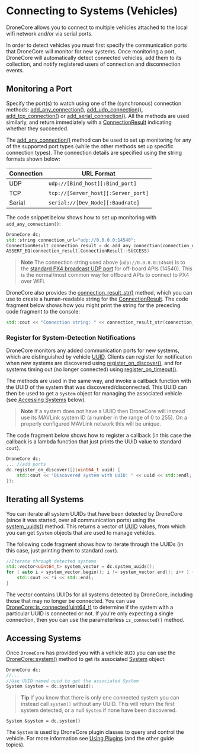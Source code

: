 # Connecting to Systems (Vehicles)

DroneCore allows you to connect to multiple vehicles attached to the local wifi network and/or via serial ports. 

In order to detect vehicles you must first specify the communication ports that DroneCore will monitor for new systems. Once monitoring a port, DroneCore will automatically detect connected vehicles, add them to its collection, and notify registered users of connection and disconnection events.

## Monitoring a Port

Specify the port(s) to watch using one of the (synchronous) connection methods: [add_any_connection()](../api_reference/classdronecore_1_1_drone_core.md#classdronecore_1_1_drone_core_1a4d456788b98920c58b07e6a280642168), [add_udp_connection()](../api_reference/classdronecore_1_1_drone_core.md#classdronecore_1_1_drone_core_1a38e5715ec8817515ccaba5034da30bcd), [add_tcp_connection()](../api_reference/classdronecore_1_1_drone_core.md#classdronecore_1_1_drone_core_1abaa49c13d6277177974a09ccffde82e1) or [add_serial_connection()](../api_reference/classdronecore_1_1_drone_core.md#classdronecore_1_1_drone_core_1aa84b8bfba099631267a0319169c23c8e). All the methods are used similarly, and return immediately with a [ConnectionResult](../api_reference/namespacedronecore.md#namespacedronecore_1a42d7afdc816d7f750e1a8d4282da0ddc) indicating whether they succeeded.

The [add_any_connection()](../api_reference/classdronecore_1_1_drone_core.md#classdronecore_1_1_drone_core_1a4d456788b98920c58b07e6a280642168) method can be used to set up monitoring for any of the supported port types (while the other methods set up specific connection types). The connection details are specified using the string formats shown below:

Connection | URL Format
--- | ---
UDP | `udp://[Bind_host][:Bind_port]`
TCP | `tcp://[Server_host][:Server_port]`
Serial | `serial://[Dev_Node][:Baudrate]`

The code snippet below shows how to set up monitoring with `add_any_connection()`:

```cpp
DroneCore dc;
std::string connection_url="udp://0.0.0.0:14540";
ConnectionResult connection_result = dc.add_any_connection(connection_url);
ASSERT_EQ(connection_result,ConnectionResult::SUCCESS)
```

> **Note** The connection string used above (`udp://0.0.0.0:14540`) is to the [standard PX4 broadcast UDP port](https://dev.px4.io/en/simulation/#default-px4-mavlink-udp-ports) for off-board APIs (14540). This is the normal/most common way for offboard APIs to connect to PX4 over WiFi.

DroneCore also provides the [connection_result_str()](../api_reference/namespacedronecore.md#namespacedronecore_1a71899c532d8bedfa9654160fc175cce8) method, which you can use to create a human-readable string for the [ConnectionResult](../api_reference/namespacedronecore.md#namespacedronecore_1a42d7afdc816d7f750e1a8d4282da0ddc). The code fragment below shows how you might print the string for the preceding code fragment to the console:
```cpp
std::cout << "Connection string: " << connection_result_str(connection_result) << std::endl;
```


### Register for System-Detection Notifications

DroneCore monitors any added communication ports for new systems, which are distinguished by vehicle [UUID](../api_reference/classdronecore_1_1_info.md#classdronecore_1_1_info_1a49c7dd5f1a369c8296f0c3a2443bc031). Clients can register for notification when new systems are discovered using [register_on_discover()](../api_reference/classdronecore_1_1_drone_core.md#classdronecore_1_1_drone_core_1a864ec7349eba67b02b8b3792f6c388f9), and for systems timing out (no longer connected) using [register_on_timeout()](../api_reference/classdronecore_1_1_drone_core.md#classdronecore_1_1_drone_core_1ad8c0dc0100449d21a46a787c810e8978). 

The methods are used in the same way, and invoke a callback function with the UUID of the system that was discovered/disconnected. This UUID can then be used to get a `System` object for managing the associated vehicle (see [Accessing Systems](#accessing-systems) below).

> **Note** If a system does not have a UUID then DroneCore will instead use its MAVLink system ID (a number in the range of 0 to 255).
On a properly configured MAVLink network this will be unique.

The code fragment below shows how to register a callback (in this case the callback is a lambda function that just prints the UUID value to standard `cout`).

```cpp
DroneCore dc;
... //add ports
dc.register_on_discover([](uint64_t uuid) {
    std::cout << "Discovered system with UUID: " << uuid << std::endl;
});
```

## Iterating all Systems

You can iterate all system UUIDs that have been detected by DroneCore 
(since it was started, over all communication ports) using the [system_uuids()](../api_reference/classdronecore_1_1_drone_core.md#classdronecore_1_1_drone_core_1ac9503e701727ffa0293a30a6c8326f10) method. This returns a vector of [UUID](../api_reference/classdronecore_1_1_info.md#classdronecore_1_1_info_1a49c7dd5f1a369c8296f0c3a2443bc031) values, from which you can get `System` objects that are used to manage vehicles. 

The following code fragment shows how to iterate through the UUIDs (in this case, just printing them to standard `cout`).

```cpp
//Iterate through detected systems
std::vector<uint64_t> system_vector = dc.system_uuids();
for ( auto i = system_vector.begin(); i != system_vector.end(); i++ ) {
    std::cout << *i << std::endl;
}
```

The vector contains UUIDs for all systems detected by DroneCore, including those that may no longer be connected. 
You can use [DroneCore::is_connected(uint64_t)](../api_reference/classdronecore_1_1_drone_core.md#classdronecore_1_1_drone_core_1a2f78c2263df997d38cf508e327fcde23) to determine if the system with a particular UUID is connected or not. If you're only expecting a single connection, then you can use the parameterless `is_connected()` method.


## Accessing Systems

Once `DroneCore` has provided you with a vehicle `UUID` you can use the [DroneCore::system()](../api_reference/classdronecore_1_1_drone_core.md#classdronecore_1_1_drone_core_1ab6082fca008ae58b79e87676336506ac) method to get its associated [System](../api_reference/classdronecore_1_1_system.md) object:

```cpp
DroneCore dc;
//... 
//Use UUID named uuid to get the associated System
System &system = dc.system(uuid);
```

> **Tip** If you know that there is only one connected system you can instead call `system()` without any UUID. This will 
return the first system detected, or a null `System` if none have been discovered.
```
System &system = dc.system()
```

The `System` is used by DroneCore plugin classes to query and control the vehicle. For more information see [Using Plugins](../guide/using_plugins.md) (and the other guide topics).
